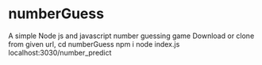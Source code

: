 # numberGuess
A simple Node js and javascript number guessing game
Download or clone from given url,
cd numberGuess
npm i
node index.js
localhost:3030/number_predict
